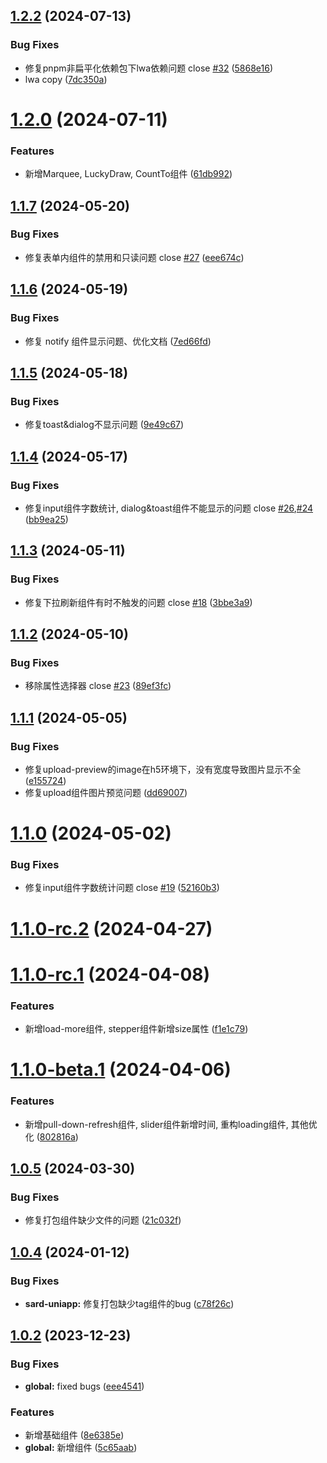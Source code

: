 ## [1.2.2](https://github.com/sutras/sard-uniapp/compare/v1.2.0...v1.2.2) (2024-07-13)


### Bug Fixes

* 修复pnpm非扁平化依赖包下lwa依赖问题 close [#32](https://github.com/sutras/sard-uniapp/issues/32) ([5868e16](https://github.com/sutras/sard-uniapp/commit/5868e16587e8664705789e2e791c264f2a7d22f5))
* lwa copy ([7dc350a](https://github.com/sutras/sard-uniapp/commit/7dc350a09f3d10e4bf9f08733e70e1ec73d15b26))



# [1.2.0](https://github.com/sutras/sard-uniapp/compare/v1.1.7...v1.2.0) (2024-07-11)


### Features

* 新增Marquee, LuckyDraw, CountTo组件 ([61db992](https://github.com/sutras/sard-uniapp/commit/61db992aea95658b714ae4182526dff10ad54491))



## [1.1.7](https://github.com/sutras/sard-uniapp/compare/v1.1.6...v1.1.7) (2024-05-20)


### Bug Fixes

* 修复表单内组件的禁用和只读问题 close [#27](https://github.com/sutras/sard-uniapp/issues/27) ([eee674c](https://github.com/sutras/sard-uniapp/commit/eee674c156687b25893cd0456b7050440ea1ad4d))



## [1.1.6](https://github.com/sutras/sard-uniapp/compare/v1.1.5...v1.1.6) (2024-05-19)


### Bug Fixes

* 修复 notify 组件显示问题、优化文档 ([7ed66fd](https://github.com/sutras/sard-uniapp/commit/7ed66fd09870b24d485fd82ed6f152373b665f3c))



## [1.1.5](https://github.com/sutras/sard-uniapp/compare/v1.1.4...v1.1.5) (2024-05-18)


### Bug Fixes

* 修复toast&dialog不显示问题 ([9e49c67](https://github.com/sutras/sard-uniapp/commit/9e49c6772e7d0cff8976133b1dc05fa69b51d7ea))



## [1.1.4](https://github.com/sutras/sard-uniapp/compare/v1.1.3...v1.1.4) (2024-05-17)


### Bug Fixes

* 修复input组件字数统计, dialog&toast组件不能显示的问题 close [#26](https://github.com/sutras/sard-uniapp/issues/26),[#24](https://github.com/sutras/sard-uniapp/issues/24) ([bb9ea25](https://github.com/sutras/sard-uniapp/commit/bb9ea253bde0963d3ff1a4f76eee72f5b0f57d0a))



## [1.1.3](https://github.com/sutras/sard-uniapp/compare/v1.1.2...v1.1.3) (2024-05-11)


### Bug Fixes

* 修复下拉刷新组件有时不触发的问题 close [#18](https://github.com/sutras/sard-uniapp/issues/18) ([3bbe3a9](https://github.com/sutras/sard-uniapp/commit/3bbe3a9986a2adccf7c067d73a6f2f30251e3532))



## [1.1.2](https://github.com/sutras/sard-uniapp/compare/v1.1.1...v1.1.2) (2024-05-10)


### Bug Fixes

* 移除属性选择器  close [#23](https://github.com/sutras/sard-uniapp/issues/23) ([89ef3fc](https://github.com/sutras/sard-uniapp/commit/89ef3fcc72ec0f43ccd55cabb0dc013ebcbb8041))



## [1.1.1](https://github.com/sutras/sard-uniapp/compare/v1.1.0...v1.1.1) (2024-05-05)


### Bug Fixes

* 修复upload-preview的image在h5环境下，没有宽度导致图片显示不全 ([e155724](https://github.com/sutras/sard-uniapp/commit/e1557244a1f708dbbb7732302c0dfe36b65c1776))
* 修复upload组件图片预览问题 ([dd69007](https://github.com/sutras/sard-uniapp/commit/dd69007200c0b97ba92392d2b732836f41f77a05))



# [1.1.0](https://github.com/sutras/sard-uniapp/compare/v1.1.0-rc.2...v1.1.0) (2024-05-02)


### Bug Fixes

* 修复input组件字数统计问题 close [#19](https://github.com/sutras/sard-uniapp/issues/19) ([52160b3](https://github.com/sutras/sard-uniapp/commit/52160b32c38c2c02e66e2a2db0b28585a6d5a73f))



# [1.1.0-rc.2](https://github.com/sutras/sard-uniapp/compare/v1.1.0-rc.1...v1.1.0-rc.2) (2024-04-27)



# [1.1.0-rc.1](https://github.com/sutras/sard-uniapp/compare/v1.1.0-beta.1...v1.1.0-rc.1) (2024-04-08)


### Features

* 新增load-more组件, stepper组件新增size属性 ([f1e1c79](https://github.com/sutras/sard-uniapp/commit/f1e1c793939f51e94724d009ea07384630b6420b))



# [1.1.0-beta.1](https://github.com/sutras/sard-uniapp/compare/v1.0.5...v1.1.0-beta.1) (2024-04-06)


### Features

* 新增pull-down-refresh组件, slider组件新增时间, 重构loading组件, 其他优化 ([802816a](https://github.com/sutras/sard-uniapp/commit/802816aa4baa87279bf98bc3effe7139bcdfe7ed))



## [1.0.5](https://github.com/sutras/sard-uniapp/compare/v1.0.4...v1.0.5) (2024-03-30)


### Bug Fixes

* 修复打包组件缺少文件的问题 ([21c032f](https://github.com/sutras/sard-uniapp/commit/21c032f90c869f920beba95d668bbd22f19cf6b5))



## [1.0.4](https://github.com/sutras/sard-uniapp/compare/v1.0.2...v1.0.4) (2024-01-12)


### Bug Fixes

* **sard-uniapp:** 修复打包缺少tag组件的bug ([c78f26c](https://github.com/sutras/sard-uniapp/commit/c78f26c149b988e05d34254cbf0a884b8a05fc76))



## [1.0.2](https://github.com/sutras/sard-uniapp/compare/8e6385edfd0406aba96920eb1ee68432f1c714f9...v1.0.2) (2023-12-23)


### Bug Fixes

* **global:** fixed bugs ([eee4541](https://github.com/sutras/sard-uniapp/commit/eee4541b05b5f5f7bfa08e36d9dbead784b24861))


### Features

* 新增基础组件 ([8e6385e](https://github.com/sutras/sard-uniapp/commit/8e6385edfd0406aba96920eb1ee68432f1c714f9))
* **global:** 新增组件 ([5c65aab](https://github.com/sutras/sard-uniapp/commit/5c65aab0860885324b93cac83817905f3a0df66c))



